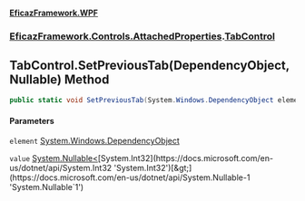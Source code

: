 #### [EficazFramework.WPF](EficazFrameworkWPF.md 'EficazFramework WPF')
### [EficazFramework.Controls.AttachedProperties](EficazFrameworkWPF.md#EficazFramework.Controls.AttachedProperties 'EficazFramework.Controls.AttachedProperties').[TabControl](EficazFramework.Controls.AttachedProperties/TabControl.md 'EficazFramework.Controls.AttachedProperties.TabControl')

## TabControl.SetPreviousTab(DependencyObject, Nullable<int>) Method

```csharp
public static void SetPreviousTab(System.Windows.DependencyObject element, System.Nullable<int> value);
```
#### Parameters

<a name='EficazFramework.Controls.AttachedProperties.TabControl.SetPreviousTab(System.Windows.DependencyObject,System.Nullable_int_).element'></a>

`element` [System.Windows.DependencyObject](https://docs.microsoft.com/en-us/dotnet/api/System.Windows.DependencyObject 'System.Windows.DependencyObject')

<a name='EficazFramework.Controls.AttachedProperties.TabControl.SetPreviousTab(System.Windows.DependencyObject,System.Nullable_int_).value'></a>

`value` [System.Nullable&lt;](https://docs.microsoft.com/en-us/dotnet/api/System.Nullable-1 'System.Nullable`1')[System.Int32](https://docs.microsoft.com/en-us/dotnet/api/System.Int32 'System.Int32')[&gt;](https://docs.microsoft.com/en-us/dotnet/api/System.Nullable-1 'System.Nullable`1')